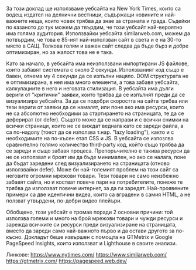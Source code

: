 За този доклад ще използваме уебсайта на New York Times, които са водещ издател на делнични вестници, съдържащи новините и най-важните неща, които човек трябва да знае за страната и града. Съдейки по казаното до тук можем да твърдим, че този уебсайт най-вероятно има голяма аудитория. Използвайки уебсайта similarweb.com, можем да потвърдим, че това е 85-ият най-използван сайт в света и е на 30-то място в САЩ. Толкова голям и важен сайт следва да бъде бърз и добре оптимизиран, но за жалост това не е така. 
 
 Като за начало, в уебсайта има неизползвани импортирани JS файлове, които забавят системата с около 2 секунди. Използваният код също е бавен, отнема му 4 секунди да се изпълни нацяло. DOM структурата не е оптимизирана, в нея има много елементи, а това забавя уебсайта, калкулациите в него и неговата стилизация. В уебсайта има дълги вериги от "критични" заявки, които трябва да се изпълнят преди да се визуализира уебсайта. За да се подобри скоростта на сайта трябва или тези вериги от заявки да се намалят, или поне ако има ресурси, които не са абсолютно необходими за стартирането на страницата, те да се деферират (от defer). Същото може да се направи и с всички снимки на всички страници, които не се виждат веднага като се зареди файла, а са по-надолу (тоест да се използва т.нар. "lazy loading"), както и с необходимите на по-късен етап CSS и JS. В уебсайта се изпозлва сравнително голямо количество third-party код, който също трябва да се зареди и също забавя процеса. Препоръчително е такива ресурси да не се използват и броят им да бъде минимален, но ако се налага, поне да бъдат заредени след визуализирането на страницата (отново използвайки defer). Може би най-големият проблем на този сайт са неговите огромни мрежови товари. Тези товари не само неизбежно забавят сайта, но и костват повече пари на потребителите, понеже те трябва да използват повече интернет, за да ги заредят. Най-проявените примери са две идентични видеа, които са вградени в самия HTML, а не ползват утвърдени, по-добри видео плейъри.

 Обобщено, този уебсайт е тромав поради 2 основни причини: той използва големи и много на брой мрежови товари и чужди ресурси и зарежда всичките си ресурси преди визуализиране на страницата, вместо да зареди само най-важното първо и да остави другото за по-късно. Докладът беше извършен с помощта на GTMetrix и Google PageSpeed Insights, които използват и Lighthouse в своите анализи.

 Линкове:
 https://www.nytimes.com/
 https://www.similarweb.com/
 https://gtmetrix.com/
 https://pagespeed.web.dev/
